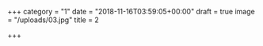 +++
category = "1"
date = "2018-11-16T03:59:05+00:00"
draft = true
image = "/uploads/03.jpg"
title = 2

+++
